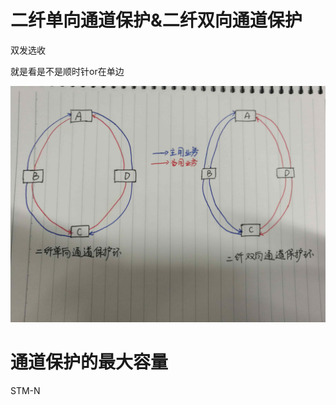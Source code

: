 # 二纤单向通道保护&二纤双向通道保护

双发选收

就是看是不是顺时针or在单边

![](/assets/IMG_20170519_155909.jpg)

# 通道保护的最大容量

STM-N

